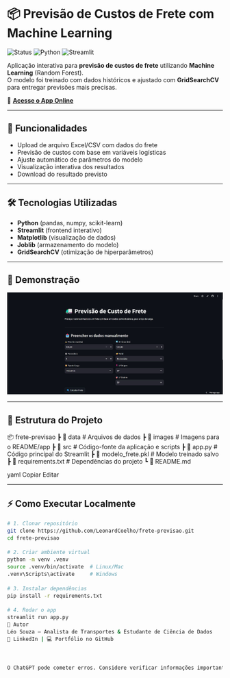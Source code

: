 # 📦 Previsão de Custos de Frete com Machine Learning

![Status](https://img.shields.io/badge/status-online-brightgreen)
![Python](https://img.shields.io/badge/python-3.10%2B-blue)
![Streamlit](https://img.shields.io/badge/streamlit-app-red)

Aplicação interativa para **previsão de custos de frete** utilizando **Machine Learning** (Random Forest).  
O modelo foi treinado com dados históricos e ajustado com **GridSearchCV** para entregar previsões mais precisas.

🔗 **[Acesse o App Online](https://frete-previsao-fz2s5ocwoc97y6ggf2bm2m.streamlit.app/)**

---

## 🚀 Funcionalidades

- Upload de arquivo Excel/CSV com dados do frete
- Previsão de custos com base em variáveis logísticas
- Ajuste automático de parâmetros do modelo
- Visualização interativa dos resultados
- Download do resultado previsto

---

## 🛠️ Tecnologias Utilizadas

- **Python** (pandas, numpy, scikit-learn)
- **Streamlit** (frontend interativo)
- **Matplotlib** (visualização de dados)
- **Joblib** (armazenamento do modelo)
- **GridSearchCV** (otimização de hiperparâmetros)

---

## 📸 Demonstração

![App Preview](images/Print.jpg)

---

## 📂 Estrutura do Projeto

📦 frete-previsao
┣ 📂 data # Arquivos de dados
┣ 📂 images # Imagens para o README/app
┣ 📂 src # Código-fonte da aplicação e scripts
┣ 📜 app.py # Código principal do Streamlit
┣ 📜 modelo_frete.pkl # Modelo treinado salvo
┣ 📜 requirements.txt # Dependências do projeto
┗ 📜 README.md

yaml
Copiar
Editar

---

## ⚡ Como Executar Localmente

```bash
# 1. Clonar repositório
git clone https://github.com/LeonardCoelho/frete-previsao.git
cd frete-previsao

# 2. Criar ambiente virtual
python -m venv .venv
source .venv/bin/activate  # Linux/Mac
.venv\Scripts\activate     # Windows

# 3. Instalar dependências
pip install -r requirements.txt

# 4. Rodar o app
streamlit run app.py
📌 Autor
Léo Souza — Analista de Transportes & Estudante de Ciência de Dados
💼 LinkedIn | 💻 Portfólio no GitHub



O ChatGPT pode cometer erros. Considere verificar informações importantes.
